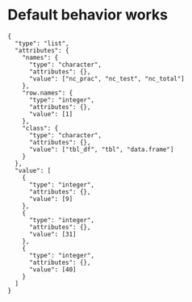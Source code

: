 # Default behavior works

    {
      "type": "list",
      "attributes": {
        "names": {
          "type": "character",
          "attributes": {},
          "value": ["nc_prac", "nc_test", "nc_total"]
        },
        "row.names": {
          "type": "integer",
          "attributes": {},
          "value": [1]
        },
        "class": {
          "type": "character",
          "attributes": {},
          "value": ["tbl_df", "tbl", "data.frame"]
        }
      },
      "value": [
        {
          "type": "integer",
          "attributes": {},
          "value": [9]
        },
        {
          "type": "integer",
          "attributes": {},
          "value": [31]
        },
        {
          "type": "integer",
          "attributes": {},
          "value": [40]
        }
      ]
    }

